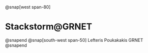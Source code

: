 @snap[west span-80]
# Stackstorm@GRNET
@snapend
@snap[south-west span-50]
Lefteris Poukakakis GRNET
@snapend
